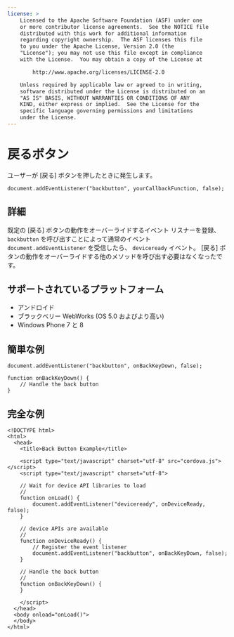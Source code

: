 ```yaml
---
license: >
    Licensed to the Apache Software Foundation (ASF) under one
    or more contributor license agreements.  See the NOTICE file
    distributed with this work for additional information
    regarding copyright ownership.  The ASF licenses this file
    to you under the Apache License, Version 2.0 (the
    "License"); you may not use this file except in compliance
    with the License.  You may obtain a copy of the License at

        http://www.apache.org/licenses/LICENSE-2.0

    Unless required by applicable law or agreed to in writing,
    software distributed under the License is distributed on an
    "AS IS" BASIS, WITHOUT WARRANTIES OR CONDITIONS OF ANY
    KIND, either express or implied.  See the License for the
    specific language governing permissions and limitations
    under the License.
---
```


# 戻るボタン

ユーザーが [戻る] ボタンを押したときに発生します。

    document.addEventListener("backbutton", yourCallbackFunction, false);
    

## 詳細

既定の [戻る] ボタンの動作をオーバーライドするイベント リスナーを登録、 `backbutton` を呼び出すことによって通常のイベント `document.addEventListener` を受信したら、 `deviceready` イベント。 [戻る] ボタンの動作をオーバーライドする他のメソッドを呼び出す必要はなくなったです。

## サポートされているプラットフォーム

*   アンドロイド
*   ブラックベリー WebWorks (OS 5.0 およびより高い)
*   Windows Phone 7 と 8

## 簡単な例

    document.addEventListener("backbutton", onBackKeyDown, false);
    
    function onBackKeyDown() {
        // Handle the back button
    }
    

## 完全な例

    <!DOCTYPE html>
    <html>
      <head>
        <title>Back Button Example</title>
    
        <script type="text/javascript" charset="utf-8" src="cordova.js"></script>
        <script type="text/javascript" charset="utf-8">
    
        // Wait for device API libraries to load
        //
        function onLoad() {
            document.addEventListener("deviceready", onDeviceReady, false);
        }
    
        // device APIs are available
        //
        function onDeviceReady() {
            // Register the event listener
            document.addEventListener("backbutton", onBackKeyDown, false);
        }
    
        // Handle the back button
        //
        function onBackKeyDown() {
        }
    
        </script>
      </head>
      <body onload="onLoad()">
      </body>
    </html>